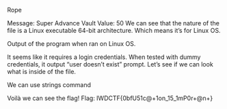 Rope

Message: Super Advance Vault
Value: 50
We can see that the nature of the file is a Linux executable 64-bit architecture. Which means it’s for Linux OS. 



Output of the program when ran on Linux OS.
 
It seems like it requires a login credentials. When tested with dummy credentials, it output “user doesn’t exist” prompt. Let’s see if we can look what is inside of the file.  

We can use strings command

 
Voilà we can see the flag!
Flag: IWDCTF{0bfU51c@+1on_15_1mP0r+@n+}
